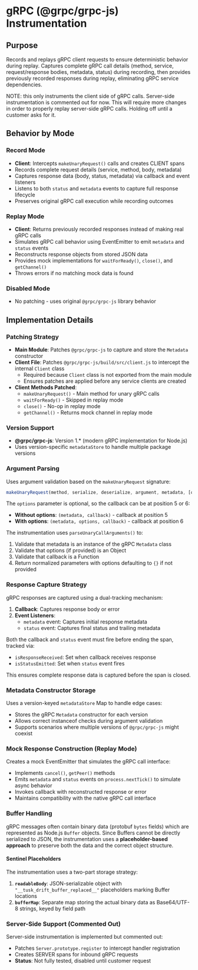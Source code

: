 # gRPC (@grpc/grpc-js) Instrumentation

## Purpose

Records and replays gRPC client requests to ensure deterministic behavior during replay. Captures complete gRPC call details (method, service, request/response bodies, metadata, status) during recording, then provides previously recorded responses during replay, eliminating gRPC service dependencies.

NOTE: this only instruments the client side of gRPC calls. Server-side instrumentation is commented out for now. This will require more changes in order to properly replay server-side gRPC calls. Holding off until a customer asks for it.

## Behavior by Mode

### Record Mode

- **Client**: Intercepts `makeUnaryRequest()` calls and creates CLIENT spans
- Records complete request details (service, method, body, metadata)
- Captures response data (body, status, metadata) via callback and event listeners
- Listens to both `status` and `metadata` events to capture full response lifecycle
- Preserves original gRPC call execution while recording outcomes

### Replay Mode

- **Client**: Returns previously recorded responses instead of making real gRPC calls
- Simulates gRPC call behavior using EventEmitter to emit `metadata` and `status` events
- Reconstructs response objects from stored JSON data
- Provides mock implementations for `waitForReady()`, `close()`, and `getChannel()`
- Throws errors if no matching mock data is found

### Disabled Mode

- No patching - uses original `@grpc/grpc-js` library behavior

## Implementation Details

### Patching Strategy

- **Main Module**: Patches `@grpc/grpc-js` to capture and store the `Metadata` constructor
- **Client File**: Patches `@grpc/grpc-js/build/src/client.js` to intercept the internal `Client` class
  - Required because `Client` class is not exported from the main module
  - Ensures patches are applied before any service clients are created
- **Client Methods Patched**:
  - `makeUnaryRequest()` - Main method for unary gRPC calls
  - `waitForReady()` - Skipped in replay mode
  - `close()` - No-op in replay mode
  - `getChannel()` - Returns mock channel in replay mode

### Version Support

- **@grpc/grpc-js**: Version 1.\* (modern gRPC implementation for Node.js)
- Uses version-specific `metadataStore` to handle multiple package versions

### Argument Parsing

Uses argument validation based on the `makeUnaryRequest` signature:

```typescript
makeUnaryRequest(method, serialize, deserialize, argument, metadata, [options], callback);
```

The `options` parameter is optional, so the callback can be at position 5 or 6:

- **Without options**: `(metadata, callback)` - callback at position 5
- **With options**: `(metadata, options, callback)` - callback at position 6

The instrumentation uses `parseUnaryCallArguments()` to:

1. Validate that metadata is an instance of the gRPC `Metadata` class
2. Validate that options (if provided) is an Object
3. Validate that callback is a Function
4. Return normalized parameters with options defaulting to `{}` if not provided

### Response Capture Strategy

gRPC responses are captured using a dual-tracking mechanism:

1. **Callback**: Captures response body or error
2. **Event Listeners**:
   - `metadata` event: Captures initial response metadata
   - `status` event: Captures final status and trailing metadata

Both the callback and `status` event must fire before ending the span, tracked via:

- `isResponseReceived`: Set when callback receives response
- `isStatusEmitted`: Set when `status` event fires

This ensures complete response data is captured before the span is closed.

### Metadata Constructor Storage

Uses a version-keyed `metadataStore` Map to handle edge cases:

- Stores the gRPC `Metadata` constructor for each version
- Allows correct instanceof checks during argument validation
- Supports scenarios where multiple versions of `@grpc/grpc-js` might coexist

### Mock Response Construction (Replay Mode)

Creates a mock EventEmitter that simulates the gRPC call interface:

- Implements `cancel()`, `getPeer()` methods
- Emits `metadata` and `status` events on `process.nextTick()` to simulate async behavior
- Invokes callback with reconstructed response or error
- Maintains compatibility with the native gRPC call interface

### Buffer Handling

gRPC messages often contain binary data (protobuf `bytes` fields) which are represented as Node.js `Buffer` objects. Since Buffers cannot be directly serialized to JSON, the instrumentation uses a **placeholder-based approach** to preserve both the data and the correct object structure.

#### Sentinel Placeholders

The instrumentation uses a two-part storage strategy:

1. **`readableBody`**: JSON-serializable object with `"__tusk_drift_buffer_replaced__"` placeholders marking Buffer locations
2. **`bufferMap`**: Separate map storing the actual binary data as Base64/UTF-8 strings, keyed by field path

### Server-Side Support (Commented Out)

Server-side instrumentation is implemented but commented out:

- Patches `Server.prototype.register` to intercept handler registration
- Creates SERVER spans for inbound gRPC requests
- **Status**: Not fully tested, disabled until customer request
